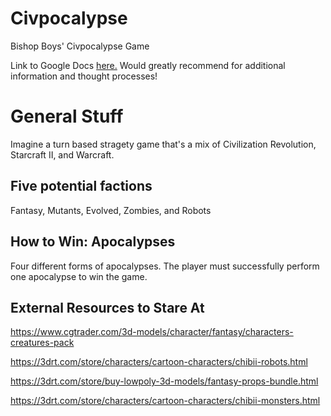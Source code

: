 # Civpocalypse
Bishop Boys' Civpocalypse Game

Link to Google Docs <a href="https://docs.google.com/document/d/1Ahguo55UAO-L2iUj7KMUyHHKwPPzQT1xr0dbr_G1cKg/edit?usp=sharing" target="_blank">here.</a> Would greatly recommend for additional information and thought processes!

# General Stuff

Imagine a turn based stragety game that's a mix of Civilization Revolution, Starcraft II, and Warcraft.

## Five potential factions
Fantasy, Mutants, Evolved, Zombies, and Robots

## How to Win: Apocalypses
Four different forms of apocalypses. The player must successfully perform one apocalypse to win the game.

## External Resources to Stare At
https://www.cgtrader.com/3d-models/character/fantasy/characters-creatures-pack

https://3drt.com/store/characters/cartoon-characters/chibii-robots.html

https://3drt.com/store/buy-lowpoly-3d-models/fantasy-props-bundle.html

https://3drt.com/store/characters/cartoon-characters/chibii-monsters.html
